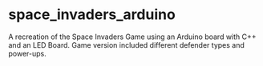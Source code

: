 # space_invaders_arduino
A recreation of the Space Invaders Game using an Arduino board with C++ and an LED Board. Game version included different defender types and power-ups.
